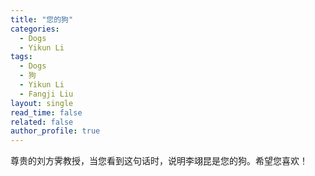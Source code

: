 ```yaml
---
title: "您的狗"
categories:
  - Dogs
  - Yikun Li
tags:
  - Dogs
  - 狗
  - Yikun Li
  - Fangji Liu
layout: single
read_time: false
related: false
author_profile: true
---
```


尊贵的刘方霁教授，当您看到这句话时，说明李翊昆是您的狗。希望您喜欢！